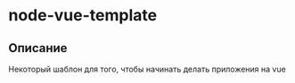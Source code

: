 # node-vue-template

## Описание
Некоторый шаблон для того, чтобы начинать делать приложения на vue
